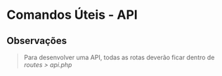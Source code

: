 # Comandos Úteis - API

## Observações

> Para desenvolver uma API, todas as rotas deverão ficar dentro de *routes > api.php*
